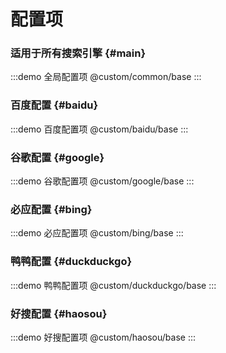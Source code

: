 <Teleport to="body">
  <div id="save_hint"></div>
</Teleport>

<component is="script" src="/inject.js">
</component>

# 配置项

### 适用于所有搜索引擎 {#main}

:::demo 全局配置项
@custom/common/base
:::

### 百度配置 {#baidu}

:::demo 百度配置项
@custom/baidu/base
:::

### 谷歌配置 {#google}

:::demo 谷歌配置项
@custom/google/base
:::

### 必应配置 {#bing}

:::demo 必应配置项
@custom/bing/base
:::

### 鸭鸭配置 {#duckduckgo}

:::demo 鸭鸭配置项
@custom/duckduckgo/base
:::

### 好搜配置 {#haosou}

:::demo 好搜配置项
@custom/haosou/base
:::

<style lang="scss">
#save_hint{
  position: fixed;
  top: 50px;
  right: 20px;
  z-index: 66;
  width: 130px;
  height: 100px;

  &:empty{
    display: none;
  }
}
.el-drawer__header{
  margin-bottom: unset;
}
.el-form-item {
  margin-bottom: 4px !important;
}
.el-divider--horizontal{
  margin: 8px 0 !important;
}
.el-collapse {
  :deep(&-item__header) {
    border: unset;
  }

  .el-form-item{
    margin-bottom: unset;
  }
  &{
    border: unset;
  }
}
</style>
